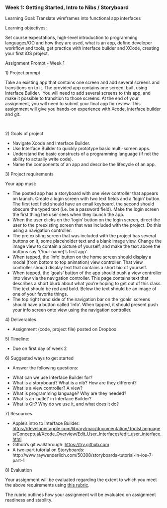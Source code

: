 <html><head><title>Week 1 - Assignment Prompt</title></head>
<body class="c15"><h3 class="c4 c14 c16"><a name="h.l1bthwlh6uon"></a><span class="c2">Week 1: Getting Started, Intro to Nibs / Storyboard</span></h3><p class="c1 c6"><span class="c2"></span></p><p class="c4 c6"><span class="c2">Learning Goal: </span><span class="c13">Translate wireframes into functional app interfaces</span></p><p class="c1 c6"><span class="c2"></span></p><p class="c4 c6"><span class="c2">Learning objectives: </span></p><p class="c1 c6"><span class="c2"></span></p><p class="c4 c6"><span class="c2">Set course expectations, high-level introduction to programming languages/OO and how they are used, what is an app, define developer workflow and tools, get practice with interface builder</span><span class="c2">&nbsp;and XCode, creating your first iOS project.</span></p><p class="c1 c6"><span class="c2"></span></p><p class="c4"><a name="h.gjdgxs"></a><span class="c2">Assignment Prompt - Week 1</span></p><p class="c1"><span class="c2 c3"></span></p><p class="c4"><span class="c2">1) Project prompt</span></p><p class="c4"><span class="c2">Take an existing app that contains one screen and add several screens and transitions on to it. The provided app contains one screen, built using Interface Builder. &nbsp;You will need to add several screens to this app, and make it possible to transition to those screens. At the end of your assignment, you will need to submit your </span><span class="c2">final app </span><span class="c2">for review. This assignment will give you hands-on experience with Xcode, interface builder and git.</span></p><p class="c4"><span class="c2 c3">&nbsp;</span></p><p class="c4"><a name="h.30j0zll"></a><span class="c2">2) Goals of project</span></p><ul class="c0 lst-kix_list_4-0 start"><li class="c4 c10 c9"><span class="c2">Navigate Xcode and Interface Builder.</span></li><li class="c4 c9 c10"><span class="c2">Use Interface Builder to quickly prototype basic multi-screen apps.</span></li><li class="c4 c10 c9"><span class="c2">Understand the basic constructs of a programming language (if not the ability to actually write code).</span></li><li class="c4 c10 c9"><span class="c2">Name the components of an app and describe the lifecycle of an app.</span></li></ul><p class="c1"><span class="c2 c3"></span></p><p class="c4"><span class="c2">3) </span><span class="c2">Project requirements </span></p><p class="c4"><span class="c2">Your app must:</span></p><ul class="c0 lst-kix_list_1-0 start"><li class="c4 c7"><span class="c2">The posted app has a storyboard with one view controller that appears on launch. Create a login screen with two text fields and a &lsquo;login&rsquo; button. The first text field should have an email keyboard, the second should obscure the typed text (i.e. be a password field). Make the login screen the first thing the user sees when they launch the app.</span></li><li class="c4 c7"><span class="c2">When the user clicks on the &lsquo;login&rsquo; button on the login screen, direct the user to the preexisting screen that was included with the project. Do this using a navigation controller.</span></li><li class="c4 c7"><span class="c2">The pre existing screen that was included with the project has several buttons on it, some placeholder text and a blank image view. Change the image view to contain a picture of yourself, and make the text above the buttons say &lsquo;{Your name}&rsquo;s first app&rsquo;.</span></li><li class="c4 c7"><span class="c2">When tapped, the &lsquo;info&rsquo; button on the home screen should display a modal (from bottom to top animation) view controller. That view controller should display text that contains a short bio of yourself.</span></li><li class="c4 c7"><span class="c2">When tapped, the &lsquo;goals&rsquo; button of the app should push a view controller into view via the navigation controller. This page contains text that describes a short blurb about what you&rsquo;re hoping to get out of this class. The text should be red and bold. Below the text should be an image of one of your favorite things.</span></li><li class="c4 c7"><span class="c2">The top right hand side of the navigation bar on the &lsquo;goals&rsquo; screens should have a button called &lsquo;info&rsquo;. When tapped, it should present push your info screen onto view using the navigation controller.</span></li></ul><p class="c1 c14"><span class="c2"></span></p><p class="c4"><span class="c2">4) Deliverables</span></p><ul class="c0 lst-kix_list_5-0 start"><li class="c4 c9"><span class="c2">Assignment (code, project file) posted on Dropbox</span></li></ul><p class="c1"><span class="c2 c3"></span></p><p class="c4"><span class="c2">5) Timeline:</span></p><ul class="c0 lst-kix_6f27uvrcbvge-0 start"><li class="c4 c9"><span class="c2">Due on first day of week 2</span></li></ul><p class="c1"><span class="c2 c3"></span></p><p class="c4"><span class="c2">6) Suggested ways to get started</span></p><ul class="c0 lst-kix_list_6-0 start"><li class="c4 c10 c9 c17"><span class="c2">Answer the following questions:</span></li></ul><ul class="c0 lst-kix_list_6-1 start"><li class="c4 c11 c10"><span class="c2">What can we use Interface Builder for?</span></li><li class="c4 c11 c10"><span class="c2">What is a storyboard? What is a nib? How are they different?</span></li><li class="c4 c11 c10"><span class="c2">What is a view controller? A view?</span></li><li class="c4 c10 c11"><span class="c2">What is programming language? Why are they needed?</span></li><li class="c4 c11 c10"><span class="c2">What is an &lsquo;outlet&rsquo; in Interface Builder?</span></li><li class="c4 c11 c10"><span class="c2">What is Git? Why do we use it, and what does it do?</span></li></ul><p class="c1"><span class="c2 c3"></span></p><p class="c4"><span class="c2">7) Resources</span></p><ul class="c0 lst-kix_rz6l4weps9pn-0 start"><li class="c4 c9"><span class="c2">Apple&rsquo;s intro to Interface Builder: </span><span class="c2 c8"><a class="c5" href="https://www.google.com/url?q=https%3A%2F%2Fdeveloper.apple.com%2Flibrary%2Fmac%2Fdocumentation%2FToolsLanguages%2FConceptual%2FXcode_Overview%2FEdit_User_Interfaces%2Fedit_user_interface.html&amp;sa=D&amp;sntz=1&amp;usg=AFQjCNF-_XOFJItodcPQdRkZQp0u6-JgLQ">https://developer.apple.com/library/mac/documentation/ToolsLanguages/Conceptual/Xcode_Overview/Edit_User_Interfaces/edit_user_interface.html</a></span></li><li class="c4 c9"><span class="c2">Github&rsquo;s git walkthrough: </span><span class="c2 c8"><a class="c5" href="https://www.google.com/url?q=https%3A%2F%2Ftry.github.com&amp;sa=D&amp;sntz=1&amp;usg=AFQjCNGFkFvPMPxs6FBtefUrdKjziiynwA">https://try.github.com</a></span></li><li class="c4 c9"><span class="c2">A two-part tutorial on Storyboards: http://www.raywenderlich.com/50308/storyboards-tutorial-in-ios-7-part-1</span></li></ul><p class="c1"><span class="c2 c3"></span></p><p class="c4"><span class="c2">8)</span><span class="c2">&nbsp;Evaluation</span></p><p class="c4"><span class="c2">Your assignment will be evaluated regarding the extent to which you meet the above requirements using </span><span class="c2 c8"><a class="c5" href="https://docs.google.com/a/generalassemb.ly/spreadsheets/d/1ZyQqx4sKDoi5tYd8Fdm8uhoUr1UMhIRhFLvndV5akV0/edit#gid=1185823687">this rubric</a></span><span class="c2">. </span></p><p class="c1"><span class="c2"></span></p><p class="c4"><span class="c2">The rubric outlines how your assignment will be evaluated on assignment readiness and stability.</span></p></body></html>

